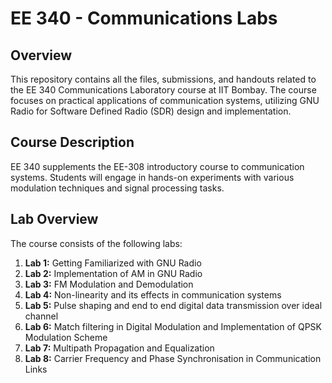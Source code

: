 # EE 340 - Communications Labs

## Overview
This repository contains all the files, submissions, and handouts related to the EE 340 Communications Laboratory course at IIT Bombay. The course focuses on practical applications of communication systems, utilizing GNU Radio for Software Defined Radio (SDR) design and implementation.

## Course Description
EE 340 supplements the EE-308 introductory course to communication systems. Students will engage in hands-on experiments with various modulation techniques and signal processing tasks.

## Lab Overview
The course consists of the following labs:

1. **Lab 1:** Getting Familiarized with GNU Radio
2. **Lab 2:** Implementation of AM in GNU Radio
3. **Lab 3:** FM Modulation and Demodulation
4. **Lab 4:** Non-linearity and its effects in communication systems
5. **Lab 5:** Pulse shaping and end to end digital data transmission over ideal channel
6. **Lab 6:** Match filtering in Digital Modulation and Implementation of QPSK Modulation Scheme
7. **Lab 7:** Multipath Propagation and Equalization
8. **Lab 8:** Carrier Frequency and Phase Synchronisation in Communication Links
